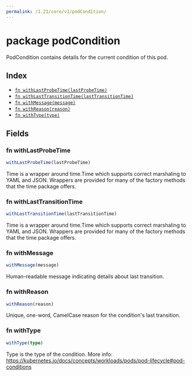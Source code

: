 ```yaml
---
permalink: /1.21/core/v1/podCondition/
---
```


# package podCondition

PodCondition contains details for the current condition of this pod.

## Index

* [`fn withLastProbeTime(lastProbeTime)`](#fn-withlastprobetime)
* [`fn withLastTransitionTime(lastTransitionTime)`](#fn-withlasttransitiontime)
* [`fn withMessage(message)`](#fn-withmessage)
* [`fn withReason(reason)`](#fn-withreason)
* [`fn withType(type)`](#fn-withtype)

## Fields

### fn withLastProbeTime

```ts
withLastProbeTime(lastProbeTime)
```

Time is a wrapper around time.Time which supports correct marshaling to YAML and JSON.  Wrappers are provided for many of the factory methods that the time package offers.

### fn withLastTransitionTime

```ts
withLastTransitionTime(lastTransitionTime)
```

Time is a wrapper around time.Time which supports correct marshaling to YAML and JSON.  Wrappers are provided for many of the factory methods that the time package offers.

### fn withMessage

```ts
withMessage(message)
```

Human-readable message indicating details about last transition.

### fn withReason

```ts
withReason(reason)
```

Unique, one-word, CamelCase reason for the condition's last transition.

### fn withType

```ts
withType(type)
```

Type is the type of the condition. More info: https://kubernetes.io/docs/concepts/workloads/pods/pod-lifecycle#pod-conditions